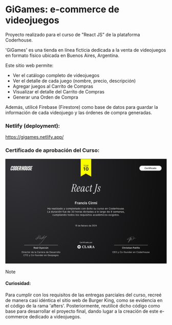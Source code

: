 # GiGames: e-commerce de videojuegos
Proyecto realizado para el curso de "React JS" de la plataforma Coderhouse.

'GiGames' es una tienda en línea ficticia dedicada a la venta de videojuegos en formato físico ubicada en Buenos Aires, Argentina. 

Este sitio web permite:
- Ver el catálogo completo de videojuegos
- Ver el detalle de cada juego (nombre, precio, descripción)
- Agregar juegos al Carrito de Compras
- Visualizar el detalle del Carrito de Compras
- Generar una Orden de Compra

Además, utilicé Firebase (Firestore) como base de datos para guardar la información de cada videojuego y las órdenes de compra generadas.

### Netlify (deployment): 
https://gigames.netlify.app/

### Certificado de aprobación del Curso: 

![Imagen del Certificado](https://github.com/CirmiFrancis/coderhouse-reactjs/blob/final/certificate.png?raw=true)

> [!NOTE]
> #### Curiosidad:
> Para cumplir con los requisitos de las entregas parciales del curso, recreé de manera casi idéntica el sitio web de Burger King, como se evidencia en el código de la rama 'afters'. Posteriormente, reutilicé dicho código como base para desarrollar el proyecto final, dando lugar a la creación de este e-commerce dedicado a videojuegos.
